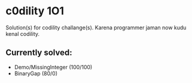 # c0dility 1O1
Solution(s) for codility challange(s).
Karena programmer jaman now kudu kenal codility.

## Currently solved:
- Demo/MissingInteger (100/100)
- BinaryGap (80/0)
